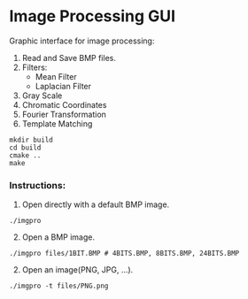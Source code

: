 # Image Processing GUI

Graphic interface for image processing:
1. Read and Save BMP files.
2. Filters:
    - Mean Filter
    - Laplacian Filter
3. Gray Scale
4. Chromatic Coordinates
5. Fourier Transformation
6. Template Matching
```
mkdir build
cd build
cmake ..
make
```

### Instructions:

1. Open directly with a default BMP image.
```
./imgpro
```

2. Open a BMP image.
```
./imgpro files/1BIT.BMP # 4BITS.BMP, 8BITS.BMP, 24BITS.BMP
```
2. Open an image(PNG, JPG, ...).
```
./imgpro -t files/PNG.png
```